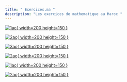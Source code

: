 ```yaml
---
title: " Exercices.ma "
description: "Les exercices de mathematique au Maroc "
---
```



[![1ac](../images/1.webp){ width=200 height=150 }](/1ac/)  

[![2ac](../images/2.webp){ width=200 height=150 }](/2ac/)  

[![3ac](../images/3.webp){ width=200 height=150 }](/3ac/) 

[![2ac](../images/4.webp){ width=200 height=150 }](/tc/)

[![1ac](../images/5.webp){ width=200 height=150 }](/1bac/)  

[![2ac](../images/6.webp){ width=200 height=150 }](/2bac/)  
